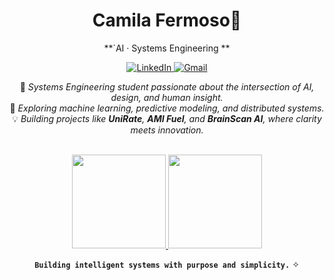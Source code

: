 <div align="center">

<h1> Camila Fermoso💫</h1>  

**`AI · Systems Engineering **  

<a href="https://linkedin.com/in/camilafermoso" target="_blank" rel="noopener noreferrer">
  <img alt="LinkedIn" src="https://img.shields.io/badge/LinkedIn-252B42.svg?style=for-the-badge&logo=linkedin&logoColor=EDEFF2" />
</a>

<a href="mailto:cfermoso04@gmail.com" target="_blank" rel="noopener noreferrer">
  <img alt="Gmail" src="https://img.shields.io/badge/Gmail-252B42.svg?style=for-the-badge&logo=gmail&logoColor=EDEFF2" />
</a>

🌱 *Systems Engineering student passionate about the intersection of AI, design, and human insight.*  
🧠 *Exploring machine learning, predictive modeling, and distributed systems.*  
💡 *Building projects like **UniRate**, **AMI Fuel**, and **BrainScan AI**, where clarity meets innovation.*  

<br>

<a href="https://github.com/camifermoso">
  <img height=150 src="https://github-readme-stats.vercel.app/api?username=camifermoso&theme=default&hide_border=false&border_color=EAEAEA&title_color=111&text_color=333&icon_color=111&bg_color=FFFFFF" />
</a>

<a href="https://github.com/camifermoso">
  <img height=150 src="https://github-readme-stats.vercel.app/api/top-langs/?username=camifermoso&layout=compact&theme=default&hide_border=false&border_color=EAEAEA&title_color=111&text_color=333&bg_color=FFFFFF" />
</a>

<br>

**`Building intelligent systems with purpose and simplicity.`** ✧  

</div>


